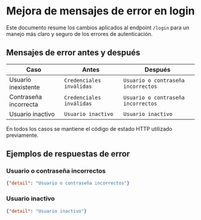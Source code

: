 # Mejora de mensajes de error en login

Este documento resume los cambios aplicados al endpoint `/login` para un manejo más claro y seguro de los errores de autenticación.

## Mensajes de error antes y después

| Caso | Antes | Después |
|------|-------|---------|
| Usuario inexistente | `Credenciales inválidas` | `Usuario o contraseña incorrectos` |
| Contraseña incorrecta | `Credenciales inválidas` | `Usuario o contraseña incorrectos` |
| Usuario inactivo | `Usuario inactivo` | `Usuario inactivo` |

En todos los casos se mantiene el código de estado HTTP utilizado previamente.

## Ejemplos de respuestas de error

### Usuario o contraseña incorrectos
```json
{"detail": "Usuario o contraseña incorrectos"}
```

### Usuario inactivo
```json
{"detail": "Usuario inactivo"}
```

